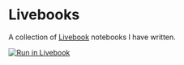 # Livebooks

A collection of [Livebook](https://livebook.dev) notebooks I have written.

[![Run in Livebook](https://livebook.dev/badge/v1/pink.svg)](https://livebook.dev/run?url=https%3A%2F%2Fgithub.com%2Fxkenokabe%2Flivebooks%2Fblob%2Fmain%2Findex.livemd)

